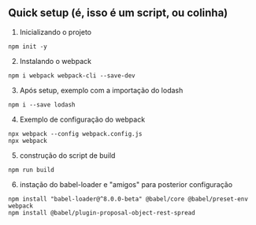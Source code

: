 ## Quick setup (é, isso é um script, ou colinha)

1. Inicializando o projeto

```shell-session
npm init -y
```

2. Instalando o webpack

```shell-session
npm i webpack webpack-cli --save-dev
```

3. Após setup, exemplo com a importação
do lodash

```shell-session
npm i --save lodash
```

4. Exemplo de configuração do webpack

```shell-session
npx webpack --config webpack.config.js
npx webpack
```

5. construção do script de build

```shell-session
npm run build
```

6. instação do babel-loader e "amigos" para posterior configuração

```shell-session
npm install "babel-loader@^8.0.0-beta" @babel/core @babel/preset-env webpack
npm install @babel/plugin-proposal-object-rest-spread
```
